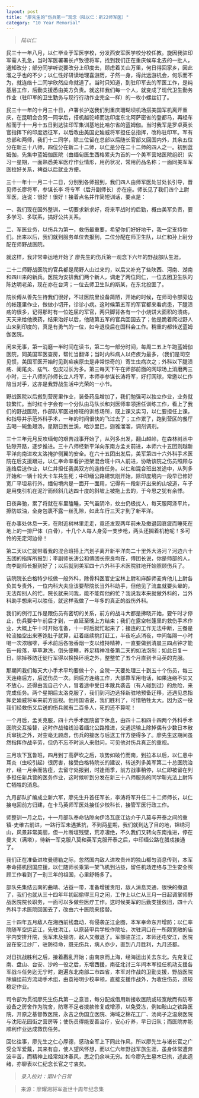 ```yaml
---
layout: post
title: "廖先生的“伤兵第一”观念（陆以仁：新22师军医）"
category: "10 Year Memorial"
---
```


> *陆以仁*

民三十一年八月，以仁毕业于军医学校，分发西安军医学校分校任教。旋因我驻印军需人孔急，当时军医署署长卢致德将军，找到我们正在重庆候车北去的一批人，通知改分；部分同学听说要改分上印度去，顾虑着关山万里，何日得回家乡，因此溜之乎也的不少；以仁性好研读地理喜游历，孑然一身，得此远游机会，何乐而不为，就连络十二同学欣然应命就道了。当时只知道，到驻印军去的军医工作，是纯基层工作，后勤支援悉由美方负责。就这样我们每一个人，就变成了现代卫生勤务作业（驻印军的卫生勤务与现行行动作业完全一样）的一枚小螺丝钉了。

民三十一年的十月三十日，卢署长护送我们到重庆珊瑚坝机场搭美国军机离开重庆，在昆明会合另一同学后，搭机越驼峰而达印度东北阿萨密省的登都马，再经车船而于十一月十五日到达驻印军集训基地比哈尔省的蓝姆伽。当时我军是罗卓英长官指挥下的印度远征军，以后改由美国史廸威将军担任总指挥，改称驻印军。军有总部和两师，我们十二同学，除三位留在总部以后随长官部又回国内外，其余五位分在新三十八师，四位分在新二十二师，以仁是分在二十二师的四人之一。初到蓝姆伽，先集中蓝姆伽医院（由缅甸医生西格累夫为首的一个美军营站医院组织）实习一星期，一面熟悉美军医疗作业情形，用药状况，常用药品名称；一面同美军军医拉好关系，裨益以后就业方便。

三十一年十一月二十二日，分别到各师报到，我们四人由师军医处甘处长引导，晋见师长廖将军，参谋长李 将专军（后升副师长）亦在座。师长见了我们四个上尉军医，连说：很好！很好！接着点名并作简短训话，要点是：

一、我们现在国外整训，一切要求新求好，将来平战时的后勤，概由美军负责，要多学习、多联系，搞好公共关系。

二、军医业务，以伤兵为第一，救伤最重要，希望你们好好地干，我一定支持你们。出来以后，我们就到服务单位去报到，二位分配在师卫生队，以仁和孙上尉分配在师野战医院。

就这样，我非常幸运地开始了 廖先生的伤兵第一观念下六年的野战部队生涯。

二十二师野战医院的官兵都是爬野人山过来的，以后又补充了些陕西、河南、湖南和四川来的新兵。医院为安排我们两个新人，调走了两位同仁，一位去团卫生队的陈达明老弟，现在亦在台湾；一位去师卫生队的斯某，在东北投匪了。

院长傅从善先生待我们很好，不过医院里设备简陋，开始的时候，在师司令部旁边的帐篷里作业，做做小切开，诊诊小病。这时候第五军的军官都来看病患，下腿溃疡的很多，记得那时有一位姓屈的军官，两只脚背各有一个小烧饼大面积的溃疡，天天来给他换药，结果治好以后，他随第五军的官兵回国去了；他是跪着爬过野人山来到印度的，真是有勇气的一位，如今退役后在国科会工作。稍重的都转送蓝姆伽医院。

闲来无事，第一消磨一半时间在读书，第二匀一部分时间，每周二五上午跑蓝姆伽医院，同美国军医查房，帮忙当翻译；当时内科病人以疟疾为最多，（我们是司空见惯，美国军医开始时见到疟疾原虫是非常惊奇的）寄生虫病次之；外科以下腿溃疡、阑尾炎、疝气、包皮过长为多。第三每天下午在师部前面的网球场上消磨两三小时，三十八师的孙师长立人将军，本师李参谋长涛将军，好打网球，常邀以仁作陪当对手，这亦是我野战生活中光荣的一小节。

野战医院以后搬到营房里作业，装备药品增加了，我们勉强可以独立作业，业务就较繁忙。当时红十字会有一个分队由马队长和刘医师率领担任训练工作，看上了我们的野战医院，作部队军医进修班的训练场所，既上课又实习，以仁要担任上课，和指导并示范外科手术，一年的时间很快的飞过去了；工作累了，跑到营区的餐厅去喝一碗鱼翅汤，星期日到兰溪，哈沙里巴，迦雅溜溜，调剂调剂。


三十三年元月反攻缅甸的艰苦战事开始了，从列多出发，翻山越岭，在森林树丛中钻隙开路，逐步推进。三十八师经新平洋向东南方孟关前进，本师六十五团则越新平洋向南进攻太洛掩护侧翼的安全。在六十五团出发后，美军第四十六外科手术医院在后支援跟进，以仁奉命率看护担架混合班十四人前进，协助该院之伤员照顾与连络后送作业，以仁并担任我美双方的连络任务。以仁和混合班出发途中，从列多开始和一辆十轮大卡车共生死；中印缅公路建筑刚开始，除印度境内一段早已修好宽广平坦易行外，缅甸境内是一面开一面用，记得有一段新开出来的山坡道，车子是用曳引机在泥泞而倾斜几达四十度的斜坡上被拖上去的，于今思之犹有余悸。

日夜奔驰，累了将就在车里瞌睡，天气虽阴冷，蚊虫仍极扰人，每天服阿涤平片，擦防蚊油，全身包裹不露一丝孔隙，如此车行三天才到了新平洋。

在办事处休息一天，在附近树林里走走，竟还发现两年前未及撤退因衰疲而睡死在地上的一排尸体（白骨），十几个人每人身旁一支步枪，两头还搁着机枪呢！多可怜的无定河边骨！

第二天以仁就带着我的混合班搭上汽划子离开新平洋向二十里外大洛河？河边六十五团的指挥所报到；李副师长涛公和傅团长宗良均在，傅团长说，你是师部的人，向李副师长报到好了；以后就到美军四十六外科手术医院驻地开始照顾伤兵了。

该院院长白格特少校做一般外科，除骨科医官史宝林上尉和麻醉师麦肯他儿上尉各负其专责外，一位内科大夫应该要帮院长当外科助手，但他见了流血就要头晕的，无法帮别人的忙。院长就来问我，能不能帮他的忙？我说我本来就做外科的，当外科助手想来可以胜任，就这样我做了一年多的真正的战伤外科。

我们的例行工作是跟伤员有密切的关系，前方的战斗大都是拂晓开始，要午时才停止，伤兵要中午前后才到，一直延至晚上方结束；我们在露空帐篷里的救伤手术作业，大概上午十时开始准备，十一时后就忙起来了；接连的工作无法中断，三餐是轮流抽空出来塞饱肚子就算，赶着继续挑灯赶工，半夜吃点消夜，中间每隔一小时喝一次浓咖啡，手术前后各吸香烟一支以维持精神，一直要做到清晨三四点钟才能告一段落，草草漱洗，倒头便睡，养足精神准备第二天的如法泡制；如此日复一日，除掉移防迁徙行军得以换换环境之外，整整忙了五个月直到卡马英的克服。

那期间我们每天大小手术平均要做十个，全院一天要处理三十到五十个伤员，每三天连络后方，后送伤员一次。同后方连络工作，大部靠军用电话，如果连络不实又不放心，还得由我自己个人，冒着途中受日本散兵袭击（有人碰到过）的危险，来完成任务。两个星期后太洛克服了，我们到河边选择新驻地预备迁移，还遇见总指挥史廸威将军来前方巡视。他用国语说，我们胜利了，可惜牺牲太大。因为这一役我们经救伤又后送的伤兵就有二百多人，死的还不算呢！

一个月后，孟关克服，四十六手术医院留下休息，由四十二和四十四两个外科手术医院交互接替，这时作战轴线沿着缅北公路推进，交通运输上除掉偶有少数日本散兵窜扰之外，对空毫无顾虑，伤兵的接医与后送工作方便得多了。廖先生这期间虽然指挥作战辛劳，但仍不忘不时派人来慰问，可见他对伤兵真正的重视。

三月攻下瓦鲁班，四月到丁高萨坎之后，攻势如破竹而南，到拉本以后，以仁患中耳炎（虫咬引起）很厉害，接受白格特院长的建议，转送列多美军第二十总医院治疗，经一月余而告痊，去留守处报到，时逢雨季，前方战事稍停，以仁即被留在列多担任新兵营的医务作业，这时候听到分发在新三十八师服务的同学靳光法上尉阵亡牺牲的消息。

九月部队扩编成立新六军，廖先生升首任军长，李涛将军升任二十二师师长，以仁接电回前方归建，在卡马英师军医处接任少校科长，接管军医行政工作。

师整训一月之后，十一月部队奉命钻隙向伊洛瓦底江边介于八莫与开泰之间的重镇-史维古前进，一路行军未遇抵抗，不到两星期，我们就到达了目的地，锦绣河山，风景非常美丽，但一片断垣残壁，荒凉凄绝，不久我们又转向东南推进，停在曼大（满塔），待新一军克服八莫和英军克服开泰之后，中印缅公路在腊戍接通了。

我们正在准备进攻曼德勒之际，忽然国内敌人进攻贵州的独山都匀消息传到，本军奉命搭机回国应援，以仁随师长乘第一架飞机到沾益，留任机场连络与卫生安全照顾工作看到了一别三年的祖国，心里舒畅多了。

部队先集结云南的曲靖、沾益一带，准备增援贵阳，敌人消息灵通，很快的撤退了，我们也就从三十四年年初起偷得三月之闲，工作上以仁从三月一日起调掌师野战医院院长职务，一面可以多做些医疗工作。这时候美军的后勤支援依旧，四十六外科手术医院回国去了，改由六十医院来接替。

三十四年五月敌人在湘西前线蠢动，有侵袭芷江企图，本军奉命东开增防；以仁率院随军空运芷江，先驻洪江，以原装甲兵学校作院址，次驻洞口在一所颇宽敞的庙宇内安排开院，我军未及接防，敌人又撤退了。军部驻芷江，本师还屯安江，医院设在安江纱厂，驻防待命，既无伤兵，病人亦少，直到八月胜利，九月还都。

对日抗战胜利之后，接着戡乱开始；由南京而上海，经海运出关去东北。先克复辽南、盘山、台安、沙岭一役之后，东增西援，南征北讨三年间本军担任机动支援各军战斗任务迄无宁时，跑遍东北南部二市四省，本军对作战的卫勤支援，野战医院除编组前方流动手术组，由袁裕明少校率领，直接支援作战外，为收住伤员，须较稳定作业。

司令部为贯彻廖先生伤兵第一之意旨，每分配或借用新接收医院或较宽敞而有防寒设备之房舍作为院舍，防寒不足者拨款修复或增添，以免受冻，例如鞍山之铁路医院，开原之基督教医院，永吉之伪国立医院、海域之棉花工厂、汤岗子之温泉医院与沈阳花园街之营房等；使伤员得能妥善治疗，安心疗养，早日归队；而医院亦能顺利作业达成救伤任务。

回忆往事，廖先生之仁心厚德，感动全军上下同此作风，所以廖先生与诸长官之广受全军爱戴，其来有自，使人望风怀想，而以仁六年野战军旅生涯，虽身体常遭奔波辛苦，而精神上经常如沐春风，思之仍余味无穷。如今廖先生墓木已拱，述此遗绪，亦聊表以仁纪念长官之寸衷矣。

> *录入校对：第N个日常*

> 来源：廖耀湘将军逝世十周年纪念集